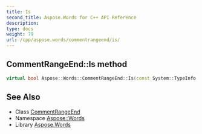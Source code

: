 ```yaml
---
title: Is
second_title: Aspose.Words for C++ API Reference
description: 
type: docs
weight: 79
url: /cpp/aspose.words/commentrangeend/is/
---
```

## CommentRangeEnd::Is method




```cpp
virtual bool Aspose::Words::CommentRangeEnd::Is(const System::TypeInfo &target) const override
```

## See Also

* Class [CommentRangeEnd](../)
* Namespace [Aspose::Words](../../)
* Library [Aspose.Words](../../../)
